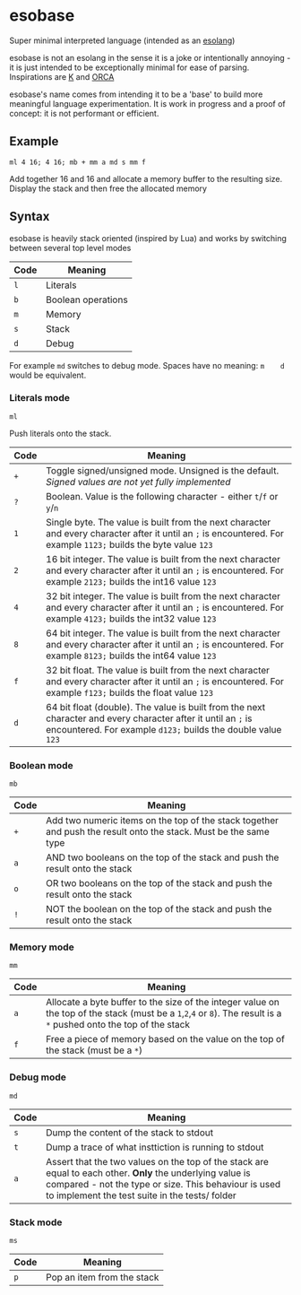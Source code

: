 # esobase
Super minimal interpreted language (intended as an [esolang](https://esolangs.org/wiki/Main_Page))

esobase is not an esolang in the sense it is a joke or intentionally annoying - it is just intended to be exceptionally minimal for ease of parsing. Inspirations are [K](https://en.wikipedia.org/wiki/K_(programming_language)) and [ORCA](https://github.com/hundredrabbits/Orca)

esobase's name comes from intending it to be a 'base' to build more meaningful language experimentation. It is work in progress and a proof of concept: it is not performant or efficient.

## Example
```
ml 4 16; 4 16; mb + mm a md s mm f
```

Add together 16 and 16 and allocate a memory buffer to the resulting size. Display the stack and then free the allocated memory

## Syntax
esobase is heavily stack oriented (inspired by Lua) and works by switching between several top level modes

| Code  |  Meaning |
|---|---|
| `l`  |  Literals  |
| `b`  |  Boolean operations |
| `m`  |  Memory |
| `s` |  Stack  |
| `d` | Debug  |

For example `md` switches to debug mode. Spaces have no meaning: `m    d` would be equivalent.

### Literals mode
`ml`

Push literals onto the stack.

| Code  |  Meaning |
|---|---|
| `+` | Toggle signed/unsigned mode. Unsigned is the default. _Signed values are not yet fully implemented_ |
| `?` | Boolean. Value is the following character - either `t`/`f` or `y`/`n`|
| `1` | Single byte. The value is built from the next character and every character after it until an `;` is encountered. For example `1123;` builds the byte value `123` |
| `2` | 16 bit integer. The value is built from the next character and every character after it until an `;` is encountered. For example `2123;` builds the int16 value `123` |
| `4` | 32 bit integer. The value is built from the next character and every character after it until an `;` is encountered. For example `4123;` builds the int32 value `123` |
| `8` | 64 bit integer. The value is built from the next character and every character after it until an `;` is encountered. For example `8123;` builds the int64 value `123` |
| `f` | 32 bit float. The value is built from the next character and every character after it until an `;` is encountered. For example `f123;` builds the float value `123` |
| `d` | 64 bit float (double). The value is built from the next character and every character after it until an `;` is encountered. For example `d123;` builds the double value `123` |



### Boolean mode
`mb`

| Code  |  Meaning |
|---|---|
| `+`  |  Add two numeric items on the top of the stack together and push the result onto the stack. Must be the same type |
| `a` | AND two booleans on the top of the stack and push the result onto the stack |
| `o` | OR two booleans on the top of the stack and push the result onto the stack |
| `!` | NOT the boolean on the top of the stack and push the result onto the stack |

### Memory mode
`mm`

| Code  |  Meaning |
|---|---|
| `a` | Allocate a byte buffer to the size of the integer value on the top of the stack (must be a `1`,`2`,`4` or `8`). The result is a `*` pushed onto the top of the stack |
| `f` | Free a piece of memory based on the value on the top of the stack (must be a `*`) |

### Debug mode
`md`

| Code  |  Meaning |
|---|---|
| `s` | Dump the content of the stack to stdout |
| `t` | Dump a trace of what insttiction is running to stdout |
| `a` | Assert that the two values on the top of the stack are equal to each other. **Only** the underlying value is compared - not the type or size. This behaviour is used to implement the test suite in the tests/ folder |

### Stack mode
`ms`

| Code  |  Meaning |
|---|---|
| `p` | Pop an item from the stack |